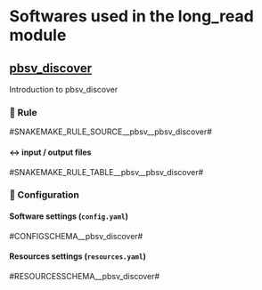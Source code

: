 # Softwares used in the long_read module

## [pbsv_discover](url_to_tool)
Introduction to pbsv_discover

### :snake: Rule

#SNAKEMAKE_RULE_SOURCE__pbsv__pbsv_discover#

#### :left_right_arrow: input / output files

#SNAKEMAKE_RULE_TABLE__pbsv__pbsv_discover#

### :wrench: Configuration

#### Software settings (`config.yaml`)

#CONFIGSCHEMA__pbsv_discover#

#### Resources settings (`resources.yaml`)

#RESOURCESSCHEMA__pbsv_discover#
